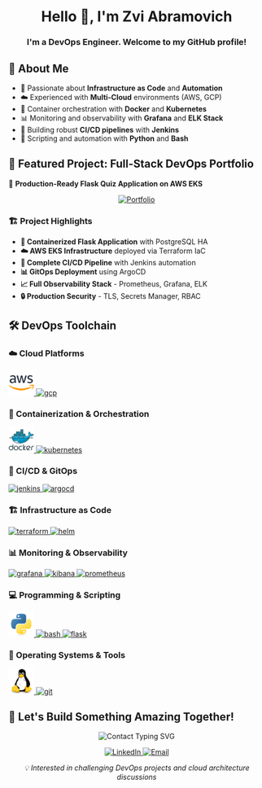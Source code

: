 <h1 align="center">Hello 👋, I'm Zvi Abramovich</h1>
<h3 align="center">I'm a DevOps Engineer. Welcome to my GitHub profile!</h3>


## 🚀 About Me

- 🔧 Passionate about **Infrastructure as Code** and **Automation**
- ☁️ Experienced with **Multi-Cloud** environments (AWS, GCP)
- 🐳 Container orchestration with **Docker** and **Kubernetes**
- 📊 Monitoring and observability with **Grafana** and **ELK Stack**
- 🔄 Building robust **CI/CD pipelines** with **Jenkins**
- 🐍 Scripting and automation with **Python** and **Bash**

## 📁 Featured Project: Full-Stack DevOps Portfolio

🎯 **Production-Ready Flask Quiz Application on AWS EKS**

<p align="center">
  <a href="https://github.com/ZviAb/Portfolio" target="_blank">
    <img src="https://img.shields.io/badge/🚀_View_Portfolio-Complete_Project-2196F3?style=for-the-badge&logo=github&logoColor=white" alt="Portfolio"/>
  </a>
</p>

### 🏗️ Project Highlights

- **🐳 Containerized Flask Application** with PostgreSQL HA
- **☁️ AWS EKS Infrastructure** deployed via Terraform IaC
- **🔄 Complete CI/CD Pipeline** with Jenkins automation
- **📊 GitOps Deployment** using ArgoCD
- **📈 Full Observability Stack** - Prometheus, Grafana, ELK
- **🔒 Production Security** - TLS, Secrets Manager, RBAC

## 🛠️ DevOps Toolchain

### ☁️ Cloud Platforms

<p align="left">
  <a href="https://aws.amazon.com" target="_blank" rel="noreferrer">
    <img src="https://raw.githubusercontent.com/devicons/devicon/master/icons/amazonwebservices/amazonwebservices-original-wordmark.svg" alt="aws" width="50" height="50"/>
  </a>
  <a href="https://cloud.google.com" target="_blank" rel="noreferrer">
    <img src="https://www.vectorlogo.zone/logos/google_cloud/google_cloud-icon.svg" alt="gcp" width="50" height="50"/>
  </a>
</p>

### 🐳 Containerization & Orchestration

<p align="left">
  <a href="https://www.docker.com/" target="_blank" rel="noreferrer">
    <img src="https://raw.githubusercontent.com/devicons/devicon/master/icons/docker/docker-original-wordmark.svg" alt="docker" width="50" height="50"/>
  </a>
  <a href="https://kubernetes.io" target="_blank" rel="noreferrer">
    <img src="https://www.vectorlogo.zone/logos/kubernetes/kubernetes-icon.svg" alt="kubernetes" width="50" height="50"/>
  </a>
</p>

### 🔄 CI/CD & GitOps

<p align="left">
  <a href="https://www.jenkins.io" target="_blank" rel="noreferrer">
    <img src="https://www.vectorlogo.zone/logos/jenkins/jenkins-icon.svg" alt="jenkins" width="50" height="50"/>
  </a>
  <a href="https://argo-cd.readthedocs.io/" target="_blank" rel="noreferrer">
    <img src="https://www.vectorlogo.zone/logos/argoprojio/argoprojio-icon.svg" alt="argocd" width="50" height="50"/>
  </a>
</p>

### 🏗️ Infrastructure as Code

<p align="left">
  <a href="https://www.terraform.io/" target="_blank" rel="noreferrer">
    <img src="https://www.vectorlogo.zone/logos/terraformio/terraformio-icon.svg" alt="terraform" width="50" height="50"/>
  </a>
  <a href="https://helm.sh/" target="_blank" rel="noreferrer">
    <img src="https://www.vectorlogo.zone/logos/helmsh/helmsh-icon.svg" alt="helm" width="50" height="50"/>
  </a>
</p>

### 📊 Monitoring & Observability

<p align="left">
  <a href="https://grafana.com" target="_blank" rel="noreferrer">
    <img src="https://www.vectorlogo.zone/logos/grafana/grafana-icon.svg" alt="grafana" width="50" height="50"/>
  </a>
  <a href="https://www.elastic.co/kibana" target="_blank" rel="noreferrer">
    <img src="https://www.vectorlogo.zone/logos/elasticco_kibana/elasticco_kibana-icon.svg" alt="kibana" width="50" height="50"/>
  </a>
  <a href="https://prometheus.io/" target="_blank" rel="noreferrer">
    <img src="https://www.vectorlogo.zone/logos/prometheusio/prometheusio-icon.svg" alt="prometheus" width="50" height="50"/>
  </a>
</p>

### 💻 Programming & Scripting

<p align="left">
  <a href="https://www.python.org" target="_blank" rel="noreferrer">
    <img src="https://raw.githubusercontent.com/devicons/devicon/master/icons/python/python-original.svg" alt="python" width="50" height="50"/>
  </a>
  <a href="https://www.gnu.org/software/bash/" target="_blank" rel="noreferrer">
    <img src="https://www.vectorlogo.zone/logos/gnu_bash/gnu_bash-icon.svg" alt="bash" width="50" height="50"/>
  </a>
  <a href="https://flask.palletsprojects.com/" target="_blank" rel="noreferrer">
    <img src="https://www.vectorlogo.zone/logos/pocoo_flask/pocoo_flask-icon.svg" alt="flask" width="50" height="50"/>
  </a>
</p>

### 🐧 Operating Systems & Tools

<p align="left">
  <a href="https://www.linux.org/" target="_blank" rel="noreferrer">
    <img src="https://raw.githubusercontent.com/devicons/devicon/master/icons/linux/linux-original.svg" alt="linux" width="50" height="50"/>
  </a>
  <a href="https://git-scm.com/" target="_blank" rel="noreferrer">
    <img src="https://www.vectorlogo.zone/logos/git-scm/git-scm-icon.svg" alt="git" width="50" height="50"/>
  </a>
</p>

## 💬 Let's Build Something Amazing Together!

<p align="center">
  <img src="https://readme-typing-svg.herokuapp.com?font=Fira+Code&pause=1000&color=00C851&center=true&vCenter=true&width=400&lines=Passionate+about+DevOps+excellence;Building+scalable+cloud+solutions;Let's+collaborate+on+innovation" alt="Contact Typing SVG" />
</p>

<p align="center">
  <a href="https://www.linkedin.com/in/zvi-abramovich-58a611256" target="_blank">
    <img src="https://img.shields.io/badge/💼_LinkedIn-Let's_Connect-0077B5?style=for-the-badge&logo=linkedin&logoColor=white" alt="LinkedIn"/>
  </a>
  <a href="mailto:zviabramovich22@gmail.com" target="_blank">
    <img src="https://img.shields.io/badge/📧_Email-Drop_a_Line-D14836?style=for-the-badge&logo=gmail&logoColor=white" alt="Email"/>
  </a>
</p>

<p align="center">
  <em>💡 Interested in challenging DevOps projects and cloud architecture discussions</em>
</p>


